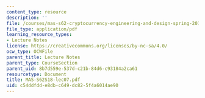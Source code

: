```yaml
---
content_type: resource
description: ''
file: /courses/mas-s62-cryptocurrency-engineering-and-design-spring-2018/c54ddfdde8dbc649dc825f4a6014ae90_MAS-S62S18-lec07.pdf
file_type: application/pdf
learning_resource_types:
- Lecture Notes
license: https://creativecommons.org/licenses/by-nc-sa/4.0/
ocw_type: OCWFile
parent_title: Lecture Notes
parent_type: CourseSection
parent_uid: 8b7d559e-537d-c21b-84d6-c93184a2ca61
resourcetype: Document
title: MAS-S62S18-lec07.pdf
uid: c54ddfdd-e8db-c649-dc82-5f4a6014ae90
---
```

